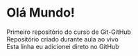 # Olá Mundo!
 Primeiro repositório do curso de Git-GitHub <br>
 Repositório criado durante aula ao vivo <br>
 Esta linha eu adicionei direto no GitHub
